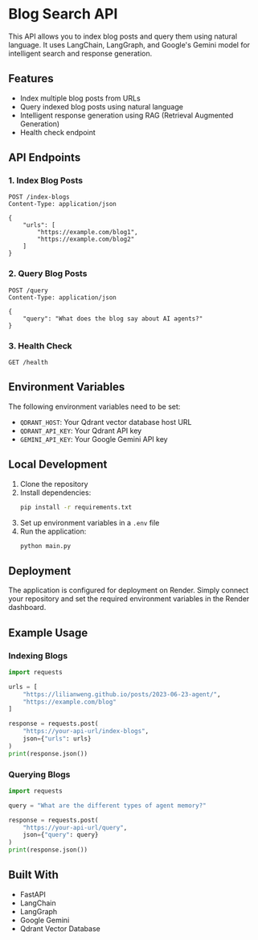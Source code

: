 # Blog Search API

This API allows you to index blog posts and query them using natural language. It uses LangChain, LangGraph, and Google's Gemini model for intelligent search and response generation.

## Features

- Index multiple blog posts from URLs
- Query indexed blog posts using natural language
- Intelligent response generation using RAG (Retrieval Augmented Generation)
- Health check endpoint

## API Endpoints

### 1. Index Blog Posts

```http
POST /index-blogs
Content-Type: application/json

{
    "urls": [
        "https://example.com/blog1",
        "https://example.com/blog2"
    ]
}
```

### 2. Query Blog Posts

```http
POST /query
Content-Type: application/json

{
    "query": "What does the blog say about AI agents?"
}
```

### 3. Health Check

```http
GET /health
```

## Environment Variables

The following environment variables need to be set:

- `QDRANT_HOST`: Your Qdrant vector database host URL
- `QDRANT_API_KEY`: Your Qdrant API key
- `GEMINI_API_KEY`: Your Google Gemini API key

## Local Development

1. Clone the repository
2. Install dependencies:
   ```bash
   pip install -r requirements.txt
   ```
3. Set up environment variables in a `.env` file
4. Run the application:
   ```bash
   python main.py
   ```

## Deployment

The application is configured for deployment on Render. Simply connect your repository and set the required environment variables in the Render dashboard.

## Example Usage

### Indexing Blogs

```python
import requests

urls = [
    "https://lilianweng.github.io/posts/2023-06-23-agent/",
    "https://example.com/blog"
]

response = requests.post(
    "https://your-api-url/index-blogs",
    json={"urls": urls}
)
print(response.json())
```

### Querying Blogs

```python
import requests

query = "What are the different types of agent memory?"

response = requests.post(
    "https://your-api-url/query",
    json={"query": query}
)
print(response.json())
```

## Built With

- FastAPI
- LangChain
- LangGraph
- Google Gemini
- Qdrant Vector Database
